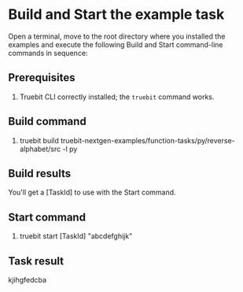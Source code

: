 # Build and Start the example task

Open a terminal, move to the root directory where you installed the examples and execute the following Build and Start command-line commands in sequence:

## Prerequisites

1. Truebit CLI correctly installed; the `truebit` command works.

## Build command

1. truebit build truebit-nextgen-examples/function-tasks/py/reverse-alphabet/src -l py

## Build results

You'll get a [TaskId] to use with the Start command.

## Start command

1. truebit start [TaskId] "abcdefghijk"

## Task result

kjihgfedcba
